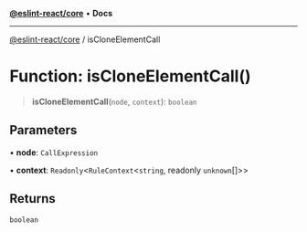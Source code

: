 [**@eslint-react/core**](../README.md) • **Docs**

***

[@eslint-react/core](../README.md) / isCloneElementCall

# Function: isCloneElementCall()

> **isCloneElementCall**(`node`, `context`): `boolean`

## Parameters

• **node**: `CallExpression`

• **context**: `Readonly`\<`RuleContext`\<`string`, readonly `unknown`[]\>\>

## Returns

`boolean`
